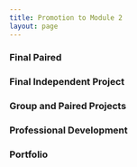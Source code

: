 ```yaml
---
title: Promotion to Module 2
layout: page
---
```


### Final Paired

### Final Independent Project

### Group and Paired Projects

### Professional Development

### Portfolio
